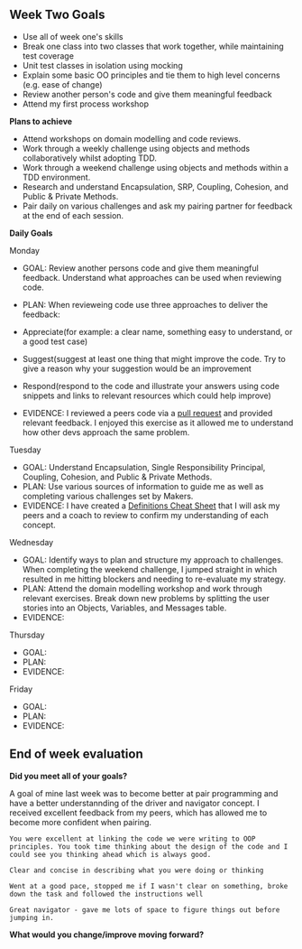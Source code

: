 ## Week Two Goals

- Use all of week one's skills 
- Break one class into two classes that work together, while maintaining test coverage
- Unit test classes in isolation using mocking
- Explain some basic OO principles and tie them to high level concerns (e.g. ease of change)
- Review another person's code and give them meaningful feedback
- Attend my first process workshop


**Plans to achieve**

- Attend workshops on domain modelling and code reviews.
- Work through a weekly challenge using objects and methods collaboratively whilst adopting TDD.
- Work through a weekend challenge using objects and methods within a TDD environment.
- Research and understand Encapsulation, SRP, Coupling, Cohesion, and Public & Private Methods.
- Pair daily on various challenges and ask my pairing partner for feedback at the end of each session.

**Daily Goals**

Monday

- GOAL: Review another persons code and give them meaningful feedback. Understand what approaches can be used when reviewing code. 
- PLAN:  When revieweing code use three approaches to deliver the feedback: 

- Appreciate(for example: a clear name, something easy to understand, or a good test case)
- Suggest(suggest at least one thing that might improve the code. Try to give a reason why your suggestion would be an improvement
- Respond(respond to the code and illustrate your answers using code snippets and links to relevant resources which could help improve)

- EVIDENCE: I reviewed a peers code via a [pull request](https://github.com/makersacademy/airport_challenge/pull/1809) and provided relevant feedback. I enjoyed this exercise as it allowed me to understand how other devs approach the same problem.

Tuesday

- GOAL: Understand Encapsulation, Single Responsibility Principal, Coupling, Cohesion, and Public & Private Methods.
- PLAN: Use various sources of information to guide me as well as completing various challenges set by Makers.
- EVIDENCE: I have created a [Definitions Cheat Sheet](https://docs.google.com/document/d/1z74SrdndxfJ929KgbYR3Vx4SVe0gjS1KBG1_yDnJPLE/edit) that I will ask my peers and a coach to review to confirm my understanding of each concept. 

Wednesday

- GOAL: Identify ways to plan and structure my approach to challenges. When completing the weekend challenge, I jumped straight in which resulted in me hitting blockers and needing to re-evaluate my strategy.
- PLAN: Attend the domain modelling workshop and work through relevant exercises. Break down new problems by splitting the user stories into an Objects, Variables, and Messages table.
- EVIDENCE: 

Thursday

- GOAL: 
- PLAN:  
- EVIDENCE: 

Friday

- GOAL: 
- PLAN: 
- EVIDENCE: 

## End of week evaluation 

**Did you meet all of your goals?**

A goal of mine last week was to become better at pair programming and have a better understannding of the driver and navigator concept. I received excellent feedback from my peers, which has allowed me to become more confident when pairing. 

```
You were excellent at linking the code we were writing to OOP principles. You took time thinking about the design of the code and I could see you thinking ahead which is always good.

Clear and concise in describing what you were doing or thinking

Went at a good pace, stopped me if I wasn't clear on something, broke down the task and followed the instructions well

Great navigator - gave me lots of space to figure things out before jumping in.
```


**What would you change/improve moving forward?**

